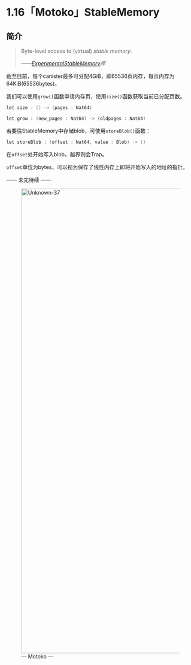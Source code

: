 # 1.16「Motoko」StableMemory

## 简介

> Byte-level access to (virtual) *stable memory*.
> 
> <cite>——<a href="https://smartcontracts.org/docs/base-libraries/ExperimentalStableMemory.html">ExperimentalStableMemory</a>库</cite>

截至目前，每个canister最多可分配4GiB，即65536页内存，每页内存为64KiB(65536bytes)。

我们可以使用`grow()`函数申请内存页，使用`size()`函数获取当前已分配页数。

```go
let size : () -> (pages : Nat64)
```

```go
let grow : (new_pages : Nat64) -> (oldpages : Nat64)
```

若要往StableMemory中存储blob，可使用`storeBlob()`函数：

```go
let storeBlob : (offset : Nat64, value : Blob) -> ()
```

在`offset`处开始写入blob，越界则会Trap。

`offset`单位为bytes，可以视为保存了线性内存上即将开始写入的地址的指针。

—— 未完待续 ——

<div class="wp-block-image"><figure class="aligncenter size-large is-resized"><img src="https://qiuyedx.com/wp-content/uploads/2022/02/Unknown-37.svg" alt="Unknown-37" class="wp-image-1007" width="1754" height="1241"><figcaption>— Motoko —</figcaption></figure></div>
